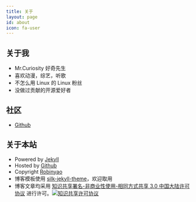 ```yaml
---
title: 关于
layout: page
id: about
icon: fa-user
---
```


关于我
------
* Mr.Curiosity 好奇先生
* 喜欢动漫，综艺，听歌
* 不怎么用 Linux 的 Linux 粉丝
* 没做过贡献的开源爱好者

社区
----
* [Github](https://github.com/Robinyao)

关于本站
--------
* Powered by [Jekyll](http://jekyllrb.com/) 
* Hosted by [Github](https://github.com) 
* Copyright [Robinyao](/)
* 博客模板使用 [silk-jekyll-theme](https://github.com/lastavenger/silk-jekyll-theme)，欢迎取用
* 博客文章均采用 <a rel="license" href="http://creativecommons.org/licenses/by-nc-sa/3.0/cn/">知识共享署名-非商业性使用-相同方式共享 3.0 中国大陆许可协议</a> 进行许可。<a rel="license" href="http://creativecommons.org/licenses/by-nc-sa/3.0/cn/"><img alt="知识共享许可协议" style="border-width:0" src="https://i.creativecommons.org/l/by-nc-sa/3.0/cn/80x15.png" /></a>

